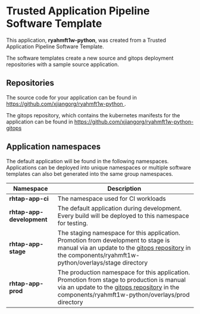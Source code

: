 # Trusted Application Pipeline Software Template

This application, **ryahmft1w-python**, was created from a Trusted Application Pipeline Software Template.

The software templates create a new source and gitops deployment repositories with a sample source application. 

## Repositories

The source code for your application can be found in [https://github.com/xjiangorg/ryahmft1w-python ](https://github.com/xjiangorg/ryahmft1w-python ).
 
The gitops repository, which contains the kubernetes manifests for the application can be found in 
[https://github.com/xjiangorg/ryahmft1w-python-gitops ](https://github.com/xjiangorg/ryahmft1w-python-gitops ) 

## Application namespaces 

The default application will be found in the following namespaces. Applications can be deployed into unique namespaces or multiple software templates can also bet generated into the same group namespaces.  

|  Namespace   |  Description   |  
| -------- | -------- |
| **rhtap-app-ci** | The namespace used for CI workloads |
| **rhtap-app-development** | The default application during development. Every build will be deployed to this namespace for testing. |
| **rhtap-app-stage** | The staging namespace for this application. Promotion from development to stage is manual via an update to the [gitops repository](https://github.com/xjiangorg/ryahmft1w-python-gitops ) in the components/ryahmft1w-python/overlays/stage directory |
| **rhtap-app-prod** | The production namespace for this application. Promotion from stage to production is manual via an update to the [gitops repository](https://github.com/xjiangorg/ryahmft1w-python-gitops ) in the components/ryahmft1w-python/overlays/prod directory |